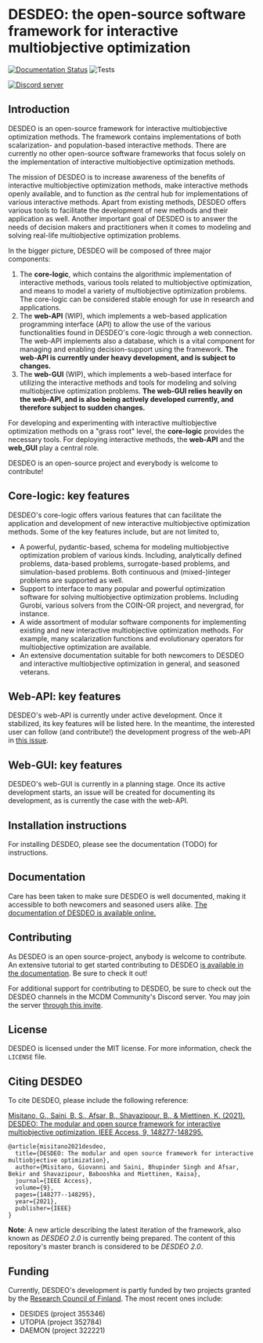 # DESDEO: the open-source software framework for interactive multiobjective optimization

[![Documentation Status](https://img.shields.io/readthedocs/desdeo.svg?version=desdeo2&label=Documentation)](https://desdeo.readthedocs.io/en/desdeo2) ![Tests](https://img.shields.io/github/actions/workflow/status/industrial-optimization-group/DESDEO/unit_tests.yaml?branch=desdeo2&label=Tests)

[![Discord server](https://dcbadge.vercel.app/api/server/TgSnUmzv5M)](https://discord.gg/TgSnUmzv5M)

## Introduction

DESDEO is an open-source framework for interactive multiobjective optimization
methods. The framework contains implementations of both scalarization- and
population-based interactive methods. There are currently no other open-source
software frameworks that focus solely on the implementation of interactive
multiobjective optimization methods.

The mission of DESDEO is to increase awareness of the benefits of interactive
multiobjective optimization methods, make interactive methods openly available,
and to function as _the_ central hub for implementations of various interactive
methods. Apart from existing methods, DESDEO offers various tools to facilitate
the development of new methods and their application as well.  Another important
goal of DESDEO is to answer the needs of decision makers and practitioners when
it comes to modeling and solving real-life multiobjective optimization problems.

In the bigger picture, DESDEO will be composed of three major components:

1. The __core-logic__, which contains the algorithmic implementation of
interactive methods, various tools related to multiobjective optimization, and
means to model a variety of multiobjective optimization problems. The core-logic
can be considered stable enough for use in research and applications.
2. The __web-API__ (WIP), which implements a web-based application programming
interface (API) to allow the use of the various functionalities found in
DESDEO's core-logic through a web connection. The web-API implements also a
database, which is a vital component for managing and enabling
decision-support using the framework. __The
web-API is currently under heavy development, and is subject to changes.__
3. The __web-GUI__ (WIP), which implements a web-based interface for utilizing
the interactive methods and tools for modeling and solving multiobjective
optimization problems. __The web-GUI relies heavily on the web-API, and is also being actively developed currently, and therefore subject to sudden changes.__

For developing and experimenting with interactive multiobjective optimization
methods on a "grass root" level, the __core-logic__ provides the necessary
tools.  For deploying interactive methods, the __web-API__ and the __web_GUI__
play a central role.

DESDEO is an open-source project and everybody is welcome to contribute!

## Core-logic: key features

DESDEO's core-logic offers various features that can facilitate the application and
development of new interactive multiobjective optimization methods. Some
of the key features include, but are not limited to,

-   A powerful, pydantic-based, schema for modeling multiobjective optimization
problem of various kinds. Including, analytically defined problems, data-based
problems, surrogate-based problems, and simulation-based problems.
Both continuous and (mixed-)integer problems are supported as well.
-   Support to interface to many popular and powerful optimization software for
solving multiobjective optimization problems. Including Gurobi, various solvers
from the COIN-OR project, and nevergrad, for instance. 
-   A wide assortment of modular software components for implementing existing
and new interactive multiobjective optimization methods. For example, many
scalarization functions and evolutionary operators for multiobjective
optimization are available.
-   An extensive documentation suitable for both newcomers to DESDEO and
interactive multiobjective optimization in general, and seasoned veterans.

## Web-API: key features

DESDEO's web-API is currently under active development. Once it stabilized, its
key features will be listed here. In the meantime, the interested user can
follow (and contribute!) the development progress of the web-API in [this
issue](https://github.com/industrial-optimization-group/DESDEO/issues/245).

## Web-GUI: key features

DESDEO's web-GUI is currently in a planning stage. Once its active development
starts, an issue will be created for documenting its development, as is
currently the case with the web-API.

## Installation instructions

For installing DESDEO, please see the documentation (TODO) for instructions.

## Documentation

Care has been taken to make sure DESDEO is well documented, making it accessible
to both newcomers and seasoned users alike.  [The documentation of DESDEO is
available online.](https://desdeo.readthedocs.io/en/desdeo2/)

## Contributing

As DESDEO is an open source-project, anybody is welcome to contribute.
An extensive tutorial to get started contributing to DESDEO
[is available in the documentation](https://desdeo.readthedocs.io/en/desdeo2/tutorials/contributing/).
Be sure to check it out!

For additional support for contributing to DESDEO,
be sure to check out the DESDEO channels
in the MCDM Community's Discord server. You may join the server
[through this invite](https://discord.gg/TgSnUmzv5M).

## License

DESDEO is licensed under the MIT license. For more information,
check the `LICENSE` file.

## Citing DESDEO

To cite DESDEO, please include the following reference:

[Misitano, G., Saini, B. S., Afsar, B., Shavazipour, B., & Miettinen, K. (2021). DESDEO: The modular and open source framework for interactive multiobjective optimization. IEEE Access, 9, 148277-148295.](https://doi.org/10.1109/ACCESS.2021.3123825)

```
@article{misitano2021desdeo,
  title={DESDEO: The modular and open source framework for interactive multiobjective optimization},
  author={Misitano, Giovanni and Saini, Bhupinder Singh and Afsar, Bekir and Shavazipour, Babooshka and Miettinen, Kaisa},
  journal={IEEE Access},
  volume={9},
  pages={148277--148295},
  year={2021},
  publisher={IEEE}
}
```

__Note__: A new article describing the latest iteration of the framework,
also known as _DESDEO 2.0_ is currently being prepared. The content of
this repository's master branch is considered to be _DESDEO 2.0_.

## Funding

Currently, DESDEO's development is partly funded by two projects granted by the
[Research Council of Finland](https://www.aka.fi/en/). The most recent ones
include:

- DESIDES (project 355346)
- UTOPIA (project 352784)
- DAEMON (project 322221)

